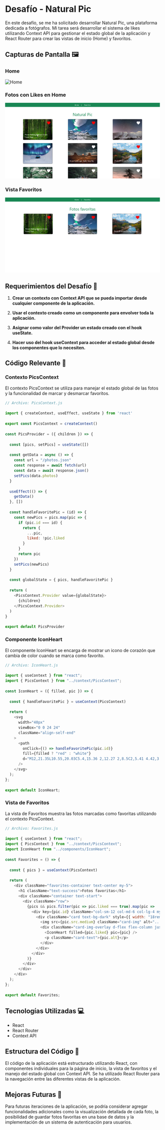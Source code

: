 # Desafío - Natural Pic

En este desafío, se me ha solicitado desarrollar Natural Pic, una plataforma dedicada a fotógrafos. Mi tarea será desarrollar el sistema de likes utilizando Context API para gestionar el estado global de la aplicación y React Router para crear las vistas de inicio (Home) y favoritos. 

## Capturas de Pantalla 🖼️

### Home
![Home](./screenshots.png)

### Fotos con Likes en Home
![Fotos con Likes en Home](./screenshot-favorites-selected.png)

### Vista Favoritos
![Vista Favoritos](./screenshot-favorites-view.png)

## Requerimientos del Desafío 🎯

1. **Crear un contexto con Context API que se pueda importar desde cualquier componente de la aplicación.**

2. **Usar el contexto creado como un componente para envolver toda la aplicación.**

3. **Asignar como valor del Provider un estado creado con el hook useState.**

4. **Hacer uso del hook useContext para acceder al estado global desde los componentes que lo necesiten.**

## Código Relevante 🧩

### Contexto PicsContext

El contexto PicsContext se utiliza para manejar el estado global de las fotos y la funcionalidad de marcar y desmarcar favoritos.

```javascript
// Archivo: PicsContext.js

import { createContext, useEffect, useState } from 'react'

export const PicsContext = createContext()

const PicsProvider = ({ children }) => {

  const [pics, setPics] = useState([])

  const getData = async () => {
    const url = "/photos.json"
    const response = await fetch(url)
    const data = await response.json()
    setPics(data.photos)
  }

  useEffect(() => {
    getData()
  }, [])

  const handleFavoritePic = (id) => {
    const newPics = pics.map(pic => {
      if (pic.id === id) {
        return {
          ...pic,
          liked: !pic.liked
        }
      }
      return pic
    })
    setPics(newPics)
  }

  const globalState = { pics, handleFavoritePic }

  return (
    <PicsContext.Provider value={globalState}>
      {children}
    </PicsContext.Provider>
  )
}

export default PicsProvider
```

### Componente IconHeart

El componente IconHeart se encarga de mostrar un icono de corazón que cambia de color cuando se marca como favorito.

```javascript
// Archivo: IconHeart.js

import { useContext } from "react";
import { PicsContext } from "../context/PicsContext";

const IconHeart = ({ filled, pic }) => {

  const { handleFavoritePic } = useContext(PicsContext)

  return (
    <svg
      width="40px"
      viewBox="0 0 24 24"
      className="align-self-end"
    >
      <path
        onClick={() => handleFavoritePic(pic.id)}
        fill={filled ? "red" : "white"}
        d="M12,21.35L10.55,20.03C5.4,15.36 2,12.27 2,8.5C2,5.41 4.42,3 7.5,3C9.24,3 10.91,3.81 12,5.08C13.09,3.81 14.76,3 16.5,3C19.58,3 22,5.41 22,8.5C22,12.27 18.6,15.36 13.45,20.03L12,21.35Z"
      />
    </svg>
  );
};

export default IconHeart;
```

### Vista de Favoritos

La vista de Favoritos muestra las fotos marcadas como favoritas utilizando el contexto PicsContext.

```javascript
// Archivo: Favorites.js

import { useContext } from "react";
import { PicsContext } from "../context/PicsContext";
import IconHeart from "../components/IconHeart";

const Favorites = () => {

  const { pics } = useContext(PicsContext)

  return (
    <div className="favorites-container text-center my-5">
      <h1 className="text-success">Fotos favoritas</h1>
      <div className="container text-start">
        <div className="row">
          {pics && pics.filter(pic => pic.liked === true).map(pic =>
            <div key={pic.id} className="col-sm-12 col-md-6 col-lg-4 my-3 d-flex justify-content-center">
              <div className="card text-bg-dark" style={{ width: "18rem", height: "100%" }}>
                <img src={pic.src.medium} className="card-img" alt="..." style={{ height: "200px" }} />
                <div className="card-img-overlay d-flex flex-column justify-content-between">
                  <IconHeart filled={pic.liked} pic={pic} />
                  <p className="card-text">{pic.alt}</p>
                </div>
              </div>
            </div>
          )}
        </div>
      </div>
    </div>
  );
};

export default Favorites;
```

## Tecnologías Utilizadas 💻

- React
- React Router
- Context API

## Estructura del Código 🧱

El código de la aplicación está estructurado utilizando React, con componentes individuales para la página de inicio, la vista de favoritos y el manejo del estado global con Context API. Se ha utilizado React Router para la navegación entre las diferentes vistas de la aplicación.

## Mejoras Futuras 🚀

Para futuras iteraciones de la aplicación, se podría considerar agregar funcionalidades adicionales como la visualización detallada de cada foto, la posibilidad de guardar fotos favoritas en una base de datos y la implementación de un sistema de autenticación para usuarios.
